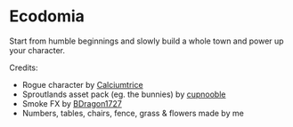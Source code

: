 # Ecodomia

Start from humble beginnings and slowly build a whole town and power up your character.

Credits:
* Rogue character by [Calciumtrice](https://opengameart.org/content/animated-rogue)
* Sproutlands asset pack (eg. the bunnies) by [cupnooble](https://cupnooble.itch.io/sprout-lands-asset-pack)
* Smoke FX by [BDragon1727](https://bdragon1727.itch.io/free-smoke-fx-pixel)
* Numbers, tables, chairs, fence, grass & flowers made by me


<!-- TODOs: 
NEXT:
* Add a warehouse where you can collect placeable items that you can put around your house
* Make house-size upgradeable
* Create an upstairs environment with a trick where if you walk up the stairs it switches the tiles to being upstairsy

* Invest in marketing to speed up how fast and how many bunnies come to the checkout
* Maybe randomly spawn gold bunnies that take 10 carrots and pay 15 moneys? To prevent carrots stacking up more and more over time


EVENTUALLY:
* Unify all move-y prefabs (cargo, money) in some reasonable way
* Maybe move the whole sales process into a single script that takes the areas as input?




-->